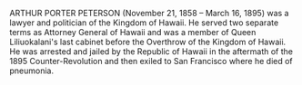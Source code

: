 ARTHUR PORTER PETERSON (November 21, 1858 – March 16, 1895) was a lawyer and politician of the Kingdom of Hawaii. He served two separate terms as Attorney General of Hawaii and was a member of Queen Liliuokalani's last cabinet before the Overthrow of the Kingdom of Hawaii. He was arrested and jailed by the Republic of Hawaii in the aftermath of the 1895 Counter-Revolution and then exiled to San Francisco where he died of pneumonia.
